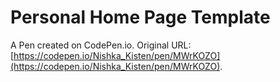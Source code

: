 # Personal Home Page  Template

A Pen created on CodePen.io. Original URL: [https://codepen.io/Nishka_Kisten/pen/MWrKOZO](https://codepen.io/Nishka_Kisten/pen/MWrKOZO).


